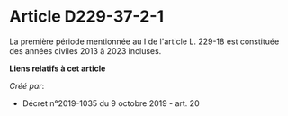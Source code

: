 # Article D229-37-2-1

La première période mentionnée au I de l'article L. 229-18 est constituée des années civiles 2013 à 2023 incluses.

**Liens relatifs à cet article**

_Créé par_:

  - Décret n°2019-1035 du 9 octobre 2019 - art. 20
